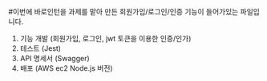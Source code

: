 #이번에 바로인턴을 과제를 맡아 만든 회원가입/로그인/인증 기능이 들어가있는 파일입니다.
1. 기능 개발 (회원가입, 로그인, jwt 토큰을 이용한 인증/인가)
2. 테스트 (Jest)
3. API 명세서 (Swagger)
4. 배포 (AWS ec2 Node.js 버전)
